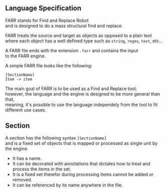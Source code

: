 Language Specification
----------------------

FARR stands for Find and Replace Robot  
and is designed to do a mass structural find and replace.

FARR treats the source and target as objects as opposed to a plain text  
where each object has a well defined type such as `string`, `regex`, `text`, etc...  

A FARR file ends with the extension `.farr` and contains the input  
to the FARR engine.

A simple FARR file looks like the following:
```
[SectionName]
Item -> item
```

The main goal of FARR is to be used as a Find and Replace tool;  
however, the language and the engine is designed to be more general than that,  
meaning, it's possible to use the language independely from the tool to fit different use cases.  

## Section

A section has the following syntax `[SectionName]`  
and is a fixed set of objects that is mapped or processed as single unit by the engine.  

* It has a name.  
* It can be decorated with annotations that dictates how to treat and process the items in the set.  
* It is a fixed set therefor during processing items cannot be added or removed.  
* It can be referenced by its name anywhere in the file.